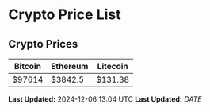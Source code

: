 # Crypto Price List

## Crypto Prices
| Bitcoin | Ethereum | Litecoin |
| ------- | -------- | -------- |
| $97614 | $3842.5 | $131.38 |
**Last Updated:** 2024-12-06 13:04 UTC
**Last Updated:** $DATE$
